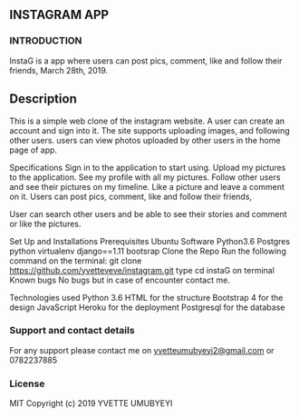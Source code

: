 ## INSTAGRAM APP
### INTRODUCTION
InstaG is a app where users can post pics, comment, like and follow their friends, March 28th, 2019.

## Description
This is a simple web clone of the instagram website. A user can create an account and sign into it. The site supports uploading images, and following other users. users can view photos uploaded by other users in the home page of app.

Specifications
Sign in to the application to start using.
Upload my pictures to the application.
See my profile with all my pictures.
Follow other users and see their pictures on my timeline.
Like a picture and leave a comment on it.
Users can post pics, comment, like and follow their friends,

User can search other users and be able to see their stories and comment or like the pictures.

Set Up and Installations
Prerequisites
Ubuntu Software
Python3.6
Postgres
python virtualenv
django==1.11
bootsrap
Clone the Repo
Run the following command on the terminal: git clone https://github.com/yvetteveve/instagram.git
type cd instaG on terminal
Known bugs
No bugs but in case of encounter contact me.

Technologies used
Python 3.6
HTML for the structure
Bootstrap 4 for the design
JavaScript
Heroku for the deployment
Postgresql for the database
### Support and contact details
For any support please contact me on yvetteumubyeyi2@gmail.com 
or 0782237885

### License
MIT Copyright (c) 2019 YVETTE UMUBYEYI